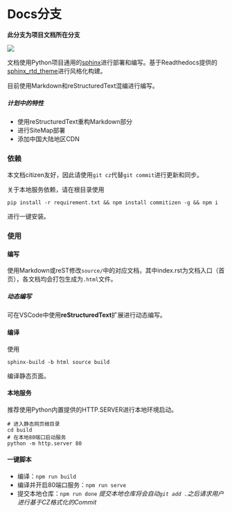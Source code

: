 # Docs分支

**此分支为项目文档所在分支**

![](https://img.shields.io/badge/sphinx-4.0+-blue)

文档使用Python项目通用的[sphinx](https://www.sphinx-doc.org/en/master/index.html)进行部署和编写。基于Readthedocs提供的[sphinx_rtd_theme](https://github.com/rtfd/sphinx_rtd_theme)进行风格化构建。

目前使用Markdown和reStructuredText混编进行编写。

##### 计划中的特性

- 使用reStructuredText重构Markdown部分
- 进行SiteMap部署
- 添加中国大陆地区CDN

### 依赖

本文档citizen友好，因此请使用`git cz`代替`git commit`进行更新和同步。

关于本地服务依赖，请在根目录使用

```shell
pip install -r requirement.txt && npm install commitizen -g && npm i
```

进行一键安装。

### 使用

#### 编写

使用Markdown或reST修改`source/`中的对应文档，其中index.rst为文档入口（首页），各文档均会打包生成为`.html`文件。

##### 动态编写

可在VSCode中使用**reStructuredText**扩展进行动态编写。

#### 编译

使用

```
sphinx-build -b html source build
```
编译静态页面。

#### 本地服务

推荐使用Python内置提供的HTTP.SERVER进行本地环境启动。

```
# 进入静态网页根目录
cd build
# 在本地80端口启动服务
python -m http.server 80
```

#### 一键脚本

- 编译：`npm run build`
- 编译并开启80端口服务：`npm run serve`
- 提交本地仓库：`npm run done`
  *提交本地仓库将会自动`git add .`之后请求用户进行基于CZ格式化的Commit*